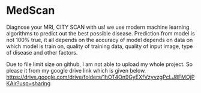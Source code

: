 # MedScan
Diagnose your MRI, CITY SCAN with us! we use modern machine learning algorithms to predict out the best possible disease.
Prediction from model is not 100% true, it all depends on the accuracy of model depends on data on which model is train
on, quality of training data, quality of input image, type of disease and other factors.

Due to file limit size on github, I am not able to upload my whole project.
So please it from my google drive link which is given below.
https://drive.google.com/drive/folders/1hOT4On9GyEXfVzyvzgPcLJ8FMOjPKAir?usp=sharing

